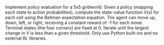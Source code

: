 Implement policy evaluation for a 5x5 gridworld. Given a policy (mapping each state to action probabilities), compute the state-value function $V(s)$ for each cell using the Bellman expectation equation. The agent can move up, down, left, or right, receiving a constant reward of -1 for each move. Terminal states (the four corners) are fixed at 0. Iterate until the largest change in $V$ is less than a given threshold. Only use Python built-ins and no external RL libraries.
